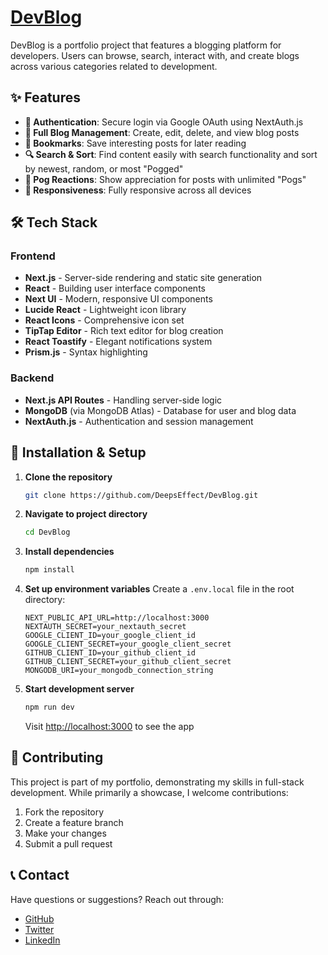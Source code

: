 # [DevBlog](https://dev-blog-chi.vercel.app/)

DevBlog is a portfolio project that features a blogging platform for developers. Users can browse, search, interact with, and create blogs across various categories related to development.

## ✨ Features

- **🔐 Authentication**: Secure login via Google OAuth using NextAuth.js
- **📝 Full Blog Management**: Create, edit, delete, and view blog posts
- **🔖 Bookmarks**: Save interesting posts for later reading
- **🔍 Search & Sort**: Find content easily with search functionality and sort by newest, random, or most "Pogged"
- **👏 Pog Reactions**: Show appreciation for posts with unlimited "Pogs"
- **📱 Responsiveness**: Fully responsive across all devices

## 🛠️ Tech Stack

### Frontend

- **Next.js** - Server-side rendering and static site generation
- **React** - Building user interface components
- **Next UI** - Modern, responsive UI components
- **Lucide React** - Lightweight icon library
- **React Icons** - Comprehensive icon set
- **TipTap Editor** - Rich text editor for blog creation
- **React Toastify** - Elegant notifications system
- **Prism.js** - Syntax highlighting 

### Backend

- **Next.js API Routes** - Handling server-side logic
- **MongoDB** (via MongoDB Atlas) - Database for user and blog data
- **NextAuth.js** - Authentication and session management

## 🚀 Installation & Setup

1. **Clone the repository**

   ```bash
   git clone https://github.com/DeepsEffect/DevBlog.git
   ```

2. **Navigate to project directory**

   ```bash
   cd DevBlog
   ```

3. **Install dependencies**

   ```bash
   npm install
   ```

4. **Set up environment variables**
   Create a `.env.local` file in the root directory:

   ```
   NEXT_PUBLIC_API_URL=http://localhost:3000
   NEXTAUTH_SECRET=your_nextauth_secret
   GOOGLE_CLIENT_ID=your_google_client_id
   GOOGLE_CLIENT_SECRET=your_google_client_secret
   GITHUB_CLIENT_ID=your_github_client_id
   GITHUB_CLIENT_SECRET=your_github_client_secret
   MONGODB_URI=your_mongodb_connection_string
   ```

5. **Start development server**
   ```bash
   npm run dev
   ```
   Visit [http://localhost:3000](http://localhost:3000) to see the app

## 🤝 Contributing

This project is part of my portfolio, demonstrating my skills in full-stack development. While primarily a showcase, I welcome contributions:

1. Fork the repository
2. Create a feature branch
3. Make your changes
4. Submit a pull request

## 📞 Contact

Have questions or suggestions? Reach out through:

- [GitHub](https://github.com/DeepsEffect)
- [Twitter](https://x.com/JalalAhmed7845)
- [LinkedIn](https://www.linkedin.com/in/jalal-ahmed-dev)
